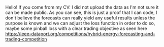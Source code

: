 Hello! If you come from my CV: I did not upload the data as I'm not sure it can be made public.
As you can see, this is just a proof that I can code, I don't believe the forecasts can really yield any useful results unless the purpose is known and we can adjust the loss function in order to do so, maybe some pinball loss with a clear trading objective as seen here https://ieee-dataport.org/competitions/hybrid-energy-forecasting-and-trading-competition 
